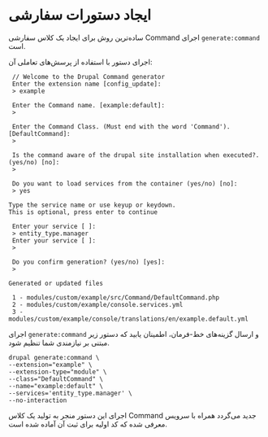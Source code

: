 # ایجاد دستورات سفارشی

ساده‌ترین روش برای ایجاد یک کلاس سفارشی Command اجرای `generate:command` است.

اجرای دستور با استفاده از پرسش‌های تعاملی آن:
```
 // Welcome to the Drupal Command generator
 Enter the extension name [config_update]:
 > example

 Enter the Command name. [example:default]:
 >

 Enter the Command Class. (Must end with the word 'Command'). [DefaultCommand]:
 >

 Is the command aware of the drupal site installation when executed?. (yes/no) [no]:
 >

 Do you want to load services from the container (yes/no) [no]:
 > yes

Type the service name or use keyup or keydown.
This is optional, press enter to continue

 Enter your service [ ]:
 > entity_type.manager
 Enter your service [ ]:
 >

 Do you confirm generation? (yes/no) [yes]:
 >

Generated or updated files

 1 - modules/custom/example/src/Command/DefaultCommand.php
 2 - modules/custom/example/console.services.yml
 3 - modules/custom/example/console/translations/en/example.default.yml
```

اجرای `generate:command` و ارسال گزینه‌های خط-فرمان، اطمینان یابید که دستور زیر مبتنی بر نیازمندی شما تنظیم شود.
```
drupal generate:command \
--extension="example" \
--extension-type="module" \
--class="DefaultCommand" \
--name="example:default" \
--services='entity_type.manager' \
--no-interaction
```

اجرای این دستور منجر به تولید یک کلاس Command جدید می‌گردد همراه با سرویس معرفی شده که کد اولیه برای ثبت آن آماده شده است.
